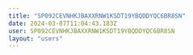 ```yaml
---
title: "SP092CEVNHKJBAXXRNW1KSDT19YBQDDYQC6BR8SN"
date: 2024-03-07T11:04:43.183Z
user: SP092CEVNHKJBAXXRNW1KSDT19YBQDDYQC6BR8SN
layout: "users"
---
```

    